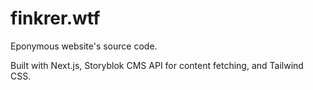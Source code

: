 # finkrer.wtf

Eponymous website's source code.

Built with Next.js, Storyblok CMS API for content fetching, and Tailwind CSS.

